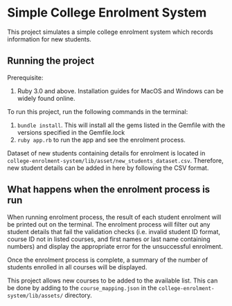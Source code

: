 # Simple College Enrolment System

This project simulates a simple college enrolment system which records information for new students.

## Running the project

Prerequisite:
1. Ruby 3.0 and above. Installation guides for MacOS and Windows can be widely found online.

To run this project, run the following commands in the terminal:
1. `bundle install`. This will install all the gems listed in the Gemfile with the versions specified in the Gemfile.lock
2. `ruby app.rb` to run the app and see the enrolment process.

Dataset of new students containing details for enrolment is located in
`college-enrolment-system/lib/asset/new_students_dataset.csv`. Therefore, new student details can be added in here by 
following the CSV format.

## What happens when the enrolment process is run

When running enrolment process, the result of each student enrolment will be printed out on the terminal. The 
enrolment process will filter out any student details that fail the validation checks (i.e. invalid student ID format, 
course ID not in listed courses, and first names or last name containing numbers) and display the appropriate 
error for the unsuccessful enrolment.

Once the enrolment process is complete, a summary of the number of students enrolled in all courses will be displayed.

This project allows new courses to be added to the available list. This can be done by adding to the `course_mapping.json`
in the `college-enrolment-system/lib/assets/` directory.